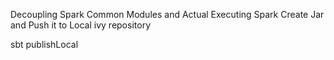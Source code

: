 Decoupling Spark Common Modules and Actual Executing Spark
Create Jar and Push it to Local ivy repository 

sbt publishLocal